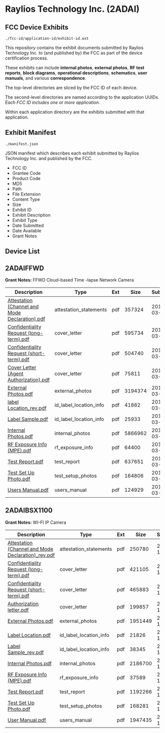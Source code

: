 # Raylios Technology Inc. (2ADAI)
## FCC Device Exhibits

```
./fcc-id/application-id/exhibit-id.ext
```

This repository contains the exhibit documents submitted by Raylios Technology Inc. to (and published by) the FCC as part of the device certification process.

These exhibits can include **internal photos**, **external photos**, **RF test reports**, **block diagrams**, **operational descriptions**, **schematics**, **user manuals**, and various **correspondence**.

The top-level directories are sliced by the FCC ID of each device.

The second-level directories are named according to the application UUIDs. *Each FCC ID includes one or more application.*

Within each application directory are the exhibits submitted with that application. 

## Exhibit Manifest

```
./manifest.json
```

JSON manifest which describes each exhibit submitted by Raylios Technology Inc. and published by the FCC.

- FCC ID
- Grantee Code
- Product Code
- MD5
- Path
- File Extension
- Content Type
- Size
- Exhibit ID
- Exhibit Description
- Exhibit Type
- Date Submitted
- Date Available
- Grant Notes

## Device List
## 2ADAIFFWD
**Grant Notes:** FFWD Cloud-based Time -lapse Network Camera

| Description | Type | Ext | Size | Submitted | Available |
| ----------- | ---- | --- | ---- | --------- | --------- |
| [Attestation (Channel and Mode Declaration).pdf](2ADAIFFWD/d1652a2e82fe9876af0eebe01ac340f6/2551674.pdf) | attestation_statements | pdf | 357324 | 2015-03-10 | 2015-03-10 |
| [Confidentiality Request (long-term).pdf](2ADAIFFWD/d1652a2e82fe9876af0eebe01ac340f6/2551675.pdf) | cover_letter | pdf | 595734 | 2015-03-10 | 2015-03-10 |
| [Confidentiality Request (short-term).pdf](2ADAIFFWD/d1652a2e82fe9876af0eebe01ac340f6/2551676.pdf) | cover_letter | pdf | 504740 | 2015-03-10 | 2015-03-10 |
| [Cover Letter (Agent Authorization).pdf](2ADAIFFWD/d1652a2e82fe9876af0eebe01ac340f6/2551677.pdf) | cover_letter | pdf | 75811 | 2015-03-10 | 2015-03-10 |
| [External Photos.pdf](2ADAIFFWD/d1652a2e82fe9876af0eebe01ac340f6/2551655.pdf) | external_photos | pdf | 3194374 | 2015-03-10 | 2015-04-09 |
| [label Location_rev.pdf](2ADAIFFWD/d1652a2e82fe9876af0eebe01ac340f6/2551658.pdf) | id_label_location_info | pdf | 41882 | 2015-03-10 | 2015-03-10 |
| [Label Sample.pdf](2ADAIFFWD/d1652a2e82fe9876af0eebe01ac340f6/2551659.pdf) | id_label_location_info | pdf | 25933 | 2015-03-10 | 2015-03-10 |
| [Internal Photos.pdf](2ADAIFFWD/d1652a2e82fe9876af0eebe01ac340f6/2551660.pdf) | internal_photos | pdf | 5866962 | 2015-03-10 | 2015-04-09 |
| [RF Exposure Info (MPE).pdf](2ADAIFFWD/d1652a2e82fe9876af0eebe01ac340f6/2551673.pdf) | rf_exposure_info | pdf | 64400 | 2015-03-10 | 2015-03-10 |
| [Test Report.pdf](2ADAIFFWD/d1652a2e82fe9876af0eebe01ac340f6/2551668.pdf) | test_report | pdf | 637651 | 2015-03-10 | 2015-03-10 |
| [Test Set Up Photo.pdf](2ADAIFFWD/d1652a2e82fe9876af0eebe01ac340f6/2551671.pdf) | test_setup_photos | pdf | 164806 | 2015-03-10 | 2015-04-09 |
| [Users Manual.pdf](2ADAIFFWD/d1652a2e82fe9876af0eebe01ac340f6/2551672.pdf) | users_manual | pdf | 124929 | 2015-03-10 | 2015-04-09 |
## 2ADAIBSX1100
**Grant Notes:** WI-FI IP Camera

| Description | Type | Ext | Size | Submitted | Available |
| ----------- | ---- | --- | ---- | --------- | --------- |
| [Attestation (Channel and Mode Declaration)_rev.pdf](2ADAIBSX1100/7791ba8452dfef99bbaf6a94ed797e64/2467558.pdf) | attestation_statements | pdf | 250780 | 2014-12-09 | 2014-12-09 |
| [Confidentiality Request (long-term).pdf](2ADAIBSX1100/7791ba8452dfef99bbaf6a94ed797e64/2467556.pdf) | cover_letter | pdf | 421105 | 2014-12-09 | 2014-12-09 |
| [Confidentiality Request (short-term).pdf](2ADAIBSX1100/7791ba8452dfef99bbaf6a94ed797e64/2467557.pdf) | cover_letter | pdf | 465883 | 2014-12-09 | 2014-12-09 |
| [Authorization letter.pdf](2ADAIBSX1100/7791ba8452dfef99bbaf6a94ed797e64/2467559.pdf) | cover_letter | pdf | 199857 | 2014-12-09 | 2014-12-09 |
| [External Photos.pdf](2ADAIBSX1100/7791ba8452dfef99bbaf6a94ed797e64/2462208.pdf) | external_photos | pdf | 1951449 | 2014-12-09 | 2015-02-07 |
| [Label Location.pdf](2ADAIBSX1100/7791ba8452dfef99bbaf6a94ed797e64/2467547.pdf) | id_label_location_info | pdf | 21826 | 2014-12-09 | 2014-12-09 |
| [Label Sample_rev.pdf](2ADAIBSX1100/7791ba8452dfef99bbaf6a94ed797e64/2467548.pdf) | id_label_location_info | pdf | 38345 | 2014-12-09 | 2014-12-09 |
| [Internal Photos.pdf](2ADAIBSX1100/7791ba8452dfef99bbaf6a94ed797e64/2462211.pdf) | internal_photos | pdf | 2186700 | 2014-12-09 | 2015-02-07 |
| [RF Exposure Info (MPE).pdf](2ADAIBSX1100/7791ba8452dfef99bbaf6a94ed797e64/2467555.pdf) | rf_exposure_info | pdf | 37589 | 2014-12-09 | 2014-12-09 |
| [Test Report.pdf](2ADAIBSX1100/7791ba8452dfef99bbaf6a94ed797e64/2467552.pdf) | test_report | pdf | 1192266 | 2014-12-09 | 2014-12-09 |
| [Test Set Up Photo.pdf](2ADAIBSX1100/7791ba8452dfef99bbaf6a94ed797e64/2467553.pdf) | test_setup_photos | pdf | 168281 | 2014-12-09 | 2015-02-07 |
| [User Manual.pdf](2ADAIBSX1100/7791ba8452dfef99bbaf6a94ed797e64/2467554.pdf) | users_manual | pdf | 1947435 | 2014-12-09 | 2015-02-07 |
